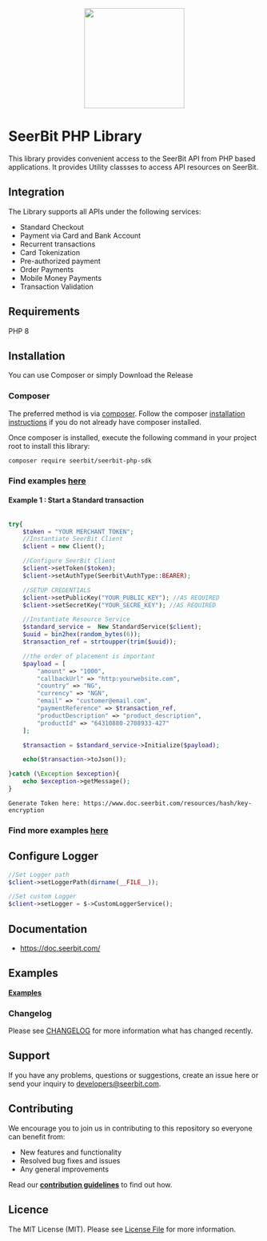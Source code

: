 
<div align="center">
 <img width="200" valign="top" src="https://assets.seerbitapi.com/images/seerbit_logo_type.png">
</div>


# SeerBit PHP Library

This library provides convenient access to the SeerBit API from PHP based applications. It provides Utility classses to access API resources on SeerBit.

## Integration
The Library supports all APIs under the following services:

* Standard Checkout
* Payment via Card and Bank Account
* Recurrent transactions
* Card Tokenization
* Pre-authorized payment
* Order Payments
* Mobile Money Payments
* Transaction Validation

## Requirements
PHP 8

## Installation ##
You can use Composer or simply Download the Release

### Composer ###

The preferred method is via [composer](https://getcomposer.org). Follow the composer
[installation instructions](https://getcomposer.org/doc/00-intro.md) if you do not already have
composer installed.


Once composer is installed, execute the following command in your project root to install this library:

```sh
composer require seerbit/seerbit-php-sdk
```

### Find examples [**here**](./src/Examples) 

#### Example 1 : Start a Standard transaction ###

```php

try{
    $token = "YOUR MERCHANT TOKEN";
    //Instantiate SeerBit Client
    $client = new Client();

    //Configure SeerBit Client
    $client->setToken($token);
    $client->setAuthType(Seerbit\AuthType::BEARER);

    //SETUP CREDENTIALS
    $client->setPublicKey("YOUR_PUBLIC_KEY"); //AS REQUIRED
    $client->setSecretKey("YOUR_SECRE_KEY"); //AS REQUIRED

    //Instantiate Resource Service
    $standard_service =  New StandardService($client);
    $uuid = bin2hex(random_bytes(6));
    $transaction_ref = strtoupper(trim($uuid));

    //the order of placement is important
    $payload = [
        "amount" => "1000",
        "callbackUrl" => "http:yourwebsite.com",
        "country" => "NG",
        "currency" => "NGN",
        "email" => "customer@email.com",
        "paymentReference" => $transaction_ref,
        "productDescription" => "product_description",
        "productId" => "64310880-2708933-427"
    ];

    $transaction = $standard_service->Initialize($payload);

    echo($transaction->toJson());

}catch (\Exception $exception){
    echo $exception->getMessage();
}
```

```
Generate Token here: https://www.doc.seerbit.com/resources/hash/key-encryption

```

### Find more examples [**here**](./src/Examples) 


## Configure Logger ##
````php
//Set Logger path
$client->setLoggerPath(dirname(__FILE__));

//Set custom Logger
$client->setLogger = $->CustomLoggerService();
````

## Documentation ##
* https://doc.seerbit.com/

## Examples ##
[**Examples**](./src/Examples) 

### Changelog
Please see [CHANGELOG](CHANGELOG.md) for more information what has changed recently.


## Support
If you have any problems, questions or suggestions, create an issue here or send your inquiry to developers@seerbit.com.

## Contributing
We encourage you to join us in contributing to this repository so everyone can benefit from:
* New features and functionality
* Resolved bug fixes and issues
* Any general improvements

Read our [**contribution guidelines**](CONTRIBUTING.md) to find out how.

## Licence
The MIT License (MIT). Please see [License File](LICENSE.md) for more information.
